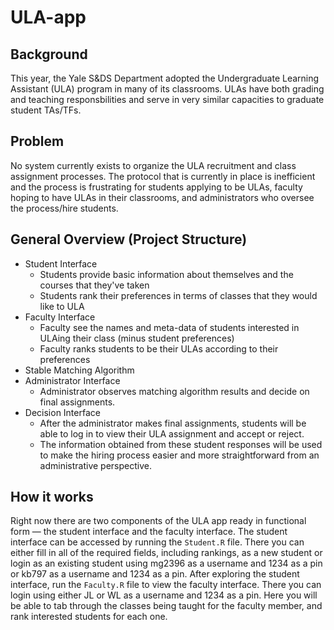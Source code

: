 # ULA-app

## Background
This year, the Yale S&DS Department adopted the Undergraduate Learning Assistant (ULA) program in many of its classrooms. ULAs have both grading and teaching responsbilities and serve in very similar capacities to graduate student TAs/TFs.

## Problem
No system currently exists to organize the ULA recruitment and class assignment processes. The protocol that is currently in place is inefficient and the process is frustrating for students applying to be ULAs, faculty hoping to have ULAs in their classrooms, and administrators who oversee the process/hire students.

## General Overview (Project Structure)
* Student Interface
    * Students provide basic information about themselves and the courses that they've taken
    * Students rank their preferences in terms of classes that they would like to ULA
* Faculty Interface
    * Faculty see the names and meta-data of students interested in ULAing their class (minus student preferences)
    * Faculty ranks students to be their ULAs according to their preferences
* Stable Matching Algorithm
* Administrator Interface
    * Administrator observes matching algorithm results and decide on final assignments.
* Decision Interface
	* After the administrator makes final assignments, students will be able to log in to view their ULA assignment and accept or reject.
	* The information obtained from these student responses will be used to make the hiring process easier and more straightforward from an administrative perspective.
    
## How it works
Right now there are two components of the ULA app ready in functional form — the student interface and the faculty interface. The student interface can be accessed by running the `Student.R` file. There you can either fill in all of the required fields, including rankings, as a new student or login as an existing student using mg2396 as a username and 1234 as a pin or kb797 as a username and 1234 as a pin. After exploring the student interface, run the `Faculty.R` file to view the faculty interface. There you can login using either JL or WL as a username and 1234 as a pin. Here you will be able to tab through the classes being taught for the faculty member, and rank interested students for each one.
